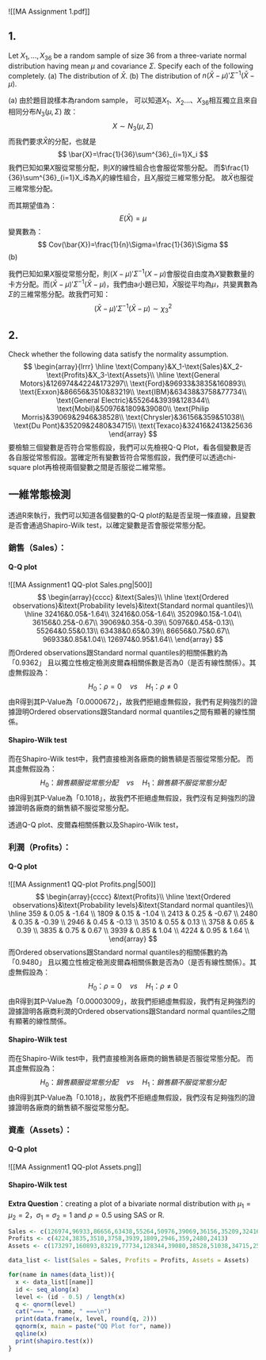 ![[MA Assignment 1.pdf]]
## 1.
Let $X_1,\ldots,X_{36}$ be a random sample of size 36 from a three-variate normal distribution having mean $\mu$ and covariance $\Sigma$. Specify each of the following completely.
 (a) The distribution of $\bar{X}$.
 (b) The distribution of $n(\bar{X}-\mu)'\Sigma^{-1}(\bar{X}-\mu)$.


(a)
由於題目說樣本為random sample，
可以知道$X_1、X_2\ldots、X_{36}$相互獨立且來自相同分布$N_3(\mu,\Sigma)$
故：
$$
X\sim N_3(\mu,\Sigma)
$$
而我們要求$\bar{X}$的分配，也就是
$$
\bar{X}=\frac{1}{36}\sum^{36}_{i=1}X_i
$$
我們已知如果$X$服從常態分配，則$X$的線性組合也會服從常態分配。
而$\frac{1}{36}\sum^{36}_{i=1}X_i$為$X_i$的線性組合，且$X_i$服從三維常態分配。
故$\bar{X}$也服從三維常態分配。

而其期望值為：
$$
E(\bar{X})=\mu
$$
變異數為：
$$
Cov(\bar{X})=\frac{1}{n}\Sigma=\frac{1}{36}\Sigma
$$
(b)


我們已知如果$X$服從常態分配，則$(X-\mu)'\Sigma^{-1}(X-\mu)$會服從自由度為$X$變數數量的卡方分配。而$(\bar{X}-\mu)'\Sigma^{-1}(\bar{X}-\mu)$，我們由a小題已知，$\bar{X}$服從平均為$\mu$，共變異數為$\Sigma$的三維常態分配。故我們可知：
$$
(\bar{X}-\mu)'\Sigma^{-1}(\bar{X}-\mu)\sim\chi^2_3
$$

## 2.
Check whether the following data satisfy the normality assumption.
$$
\begin{array}{lrrr}
\hline
\text{Company}&X_1-\text{Sales}&X_2-\text{Profits}&X_3-\text{Assets}\\
\hline
\text{General Motors}&126974&4224&173297\\
\text{Ford}&96933&3835&160893\\
\text{Exxon}&86656&3510&83219\\
\text{IBM}&63438&3758&77734\\
\text{General Electric}&55264&3939&128344\\
\text{Mobil}&50976&1809&39080\\
\text{Philip Morris}&39069&2946&38528\\
\text{Chrysler}&36156&359&51038\\
\text{Du Pont}&35209&2480&34715\\
\text{Texaco}&32416&2413&25636
\end{array}
$$
要檢驗三個變數是否符合常態假設，我們可以先檢視Q-Q Plot，看各個變數是否各自服從常態假設。當確定所有變數皆符合常態假設，我們便可以透過chi-square plot再檢視兩個變數之間是否服從二維常態。

## 一維常態檢測
透過R來執行，我們可以知道各個變數的Q-Q plot的點是否呈現一條直線，且變數是否會通過Shapiro-Wilk test，以確定變數是否會服從常態分配。
### **銷售（Sales）：**
#### Q-Q plot
![[MA Assignment1 QQ-plot Sales.png|500]]
$$
\begin{array}{cccc}
&\text{Sales}\\
\hline
\text{Ordered observations}&\text{Probability levels}&\text{Standard normal quantiles}\\
\hline
32416&0.05&-1.64\\
32416&0.05&-1.64\\									
35209&0.15&-1.04\\									
36156&0.25&-0.67\\									
39069&0.35&-0.39\\									
50976&0.45&-0.13\\									
55264&0.55&0.13\\									
63438&0.65&0.39\\									
86656&0.75&0.67\\									
96933&0.85&1.04\\									
126974&0.95&1.64\\
\end{array}
$$
而Ordered observations跟Standard normal quantiles的相關係數約為「0.9362」
且以獨立性檢定檢測皮爾森相關係數是否為0（是否有線性關係）。其虛無假設為：
$$
H_0\text{：}\rho =0\quad  vs \quad  H_1\text{：}\rho\neq0
$$
由R得到其P-Value為「0.0000672」，故我們拒絕虛無假設，我們有足夠強烈的證據證明Ordered observations跟Standard normal quantiles之間有顯著的線性關係。

#### Shapiro-Wilk test
而在Shapiro-Wilk test中，我們直接檢測各廠商的銷售額是否服從常態分配。
而其虛無假設為：
$$
H_0\text{：}銷售額服從常態分配\quad  vs \quad  H_1\text{：}銷售額不服從常態分配
$$
由R得到其P-Value為「0.1018」，故我們不拒絕虛無假設，我們沒有足夠強烈的證據證明各廠商的銷售額不服從常態分配。

透過Q-Q plot、皮爾森相關係數以及Shapiro-Wilk test，
### **利潤（Profits）：**
#### Q-Q plot
![[MA Assignment1 QQ-plot Profits.png|500]]
$$
\begin{array}{cccc}
&\text{Profits}\\
\hline
\text{Ordered observations}&\text{Probability levels}&\text{Standard normal quantiles}\\
\hline
359	&	0.05	&	-1.64	\\
1809	&	0.15	&	-1.04	\\
2413	&	0.25	&	-0.67	\\
2480	&	0.35	&	-0.39	\\
2946	&	0.45	&	-0.13	\\
3510	&	0.55	&	0.13	\\
3758	&	0.65	&	0.39	\\
3835	&	0.75	&	0.67	\\
3939	&	0.85	&	1.04	\\
4224	&	0.95	&	1.64	\\
\end{array}
$$
而Ordered observations跟Standard normal quantiles的相關係數約為「0.9480」
且以獨立性檢定檢測皮爾森相關係數是否為0（是否有線性關係）。其虛無假設為：
$$
H_0\text{：}\rho =0\quad  vs \quad  H_1\text{：}\rho\neq0
$$
由R得到其P-Value為「0.00003009」，故我們拒絕虛無假設，我們有足夠強烈的證據證明各廠商利潤的Ordered observations跟Standard normal quantiles之間有顯著的線性關係。

#### Shapiro-Wilk test
而在Shapiro-Wilk test中，我們直接檢測各廠商的銷售額是否服從常態分配。
而其虛無假設為：
$$
H_0\text{：}銷售額服從常態分配\quad  vs \quad  H_1\text{：}銷售額不服從常態分配
$$
由R得到其P-Value為「0.1018」，故我們不拒絕虛無假設，我們沒有足夠強烈的證據證明各廠商的銷售額不服從常態分配。

### **資產（Assets）：**
#### Q-Q plot
![[MA Assignment1 QQ-plot Assets.png]]
#### Shapiro-Wilk test

**Extra Question**：creating a plot of a bivariate normal distribution with 
$\mu_1=\mu_2=2$，$\sigma_1=\sigma_2=1$ and $\rho=0.5$ using SAS or R.


```R
Sales <- c(126974,96933,86656,63438,55264,50976,39069,36156,35209,32416)
Profits <- c(4224,3835,3510,3758,3939,1809,2946,359,2480,2413)
Assets <- c(173297,160893,83219,77734,128344,39080,38528,51038,34715,25636)

data_list <- list(Sales = Sales, Profits = Profits, Assets = Assets)

for(name in names(data_list)){
  x <- data_list[[name]]
  id <- seq_along(x)
  level <- (id - 0.5) / length(x)
  q <- qnorm(level)
  cat("=== ", name, " ===\n")
  print(data.frame(x, level, round(q, 2)))
  qqnorm(x, main = paste("QQ Plot for", name))
  qqline(x)
  print(shapiro.test(x))
}
```